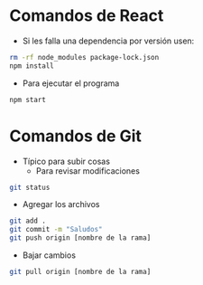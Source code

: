 # Comandos de React
- Si les falla una dependencia por versión usen:
```bash
rm -rf node_modules package-lock.json
npm install
```
- Para ejecutar el programa
```bash
npm start
```
# Comandos de Git
- Típico para subir cosas
  - Para revisar modificaciones
```bash
git status
```
  - Agregar los archivos

```bash
git add .
git commit -m "Saludos"
git push origin [nombre de la rama]
```
  - Bajar cambios
```bash
git pull origin [nombre de la rama]
```
